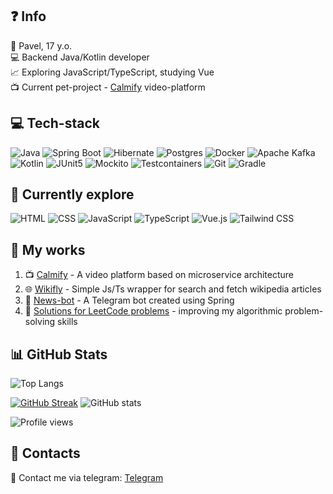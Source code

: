 ## ❓ Info
👻 Pavel, 17 y.o.<br />
💻 Backend Java/Kotlin developer<br />
📈 Exploring JavaScript/TypeScript, studying Vue<br />
📺 Current pet-project - [Calmify](https://github.com/ZapolyarnyDev/Calmify) video-platform<br />

## 💻 Tech-stack
![Java](https://img.shields.io/badge/Java-ED8B00?style=for-the-badge&logo=openjdk&logoColor=white)
![Spring Boot](https://img.shields.io/badge/Spring%20Boot-6DB33F?style=for-the-badge&logo=springboot&logoColor=fff)
![Hibernate](https://img.shields.io/badge/Hibernate-59666C?style=for-the-badge&logo=hibernate&logoColor=fff)
![Postgres](https://img.shields.io/badge/Postgres-%23316192.svg?style=for-the-badge&logo=postgresql&logoColor=white)
![Docker](https://img.shields.io/badge/Docker-2496ED?style=for-the-badge&logo=docker&logoColor=fff)
![Apache Kafka](https://img.shields.io/badge/Apache%20Kafka-111?style=for-the-badge&logo=apachekafka&logoColor=white)
![Kotlin](https://img.shields.io/badge/Kotlin-%237F52FF.svg?style=for-the-badge&logo=kotlin&logoColor=white)
![JUnit5](https://img.shields.io/badge/JUnit5-25A162?style=for-the-badge&logo=junit5&logoColor=white)
![Mockito](https://img.shields.io/badge/Mockito-2D8C3C?style=for-the-badge&logo=flask&logoColor=white)
![Testcontainers](https://img.shields.io/badge/Testcontainers-89e051?style=for-the-badge&logo=docker&logoColor=white)
![Git](https://img.shields.io/badge/Git-F05032?style=for-the-badge&logo=git&logoColor=white)
![Gradle](https://img.shields.io/badge/Gradle-02303A?style=for-the-badge&logo=gradle&logoColor=white)

## 🌱 Currently explore
![HTML](https://img.shields.io/badge/HTML-%23E34F26.svg?style=for-the-badge&logo=html5&logoColor=white)
![CSS](https://img.shields.io/badge/CSS-264de4?style=for-the-badge&logo=css3&logoColor=white)
![JavaScript](https://img.shields.io/badge/JavaScript-F7DF1E?style=for-the-badge&logo=javascript&logoColor=000)
![TypeScript](https://img.shields.io/badge/TypeScript-3178C6?style=for-the-badge&logo=typescript&logoColor=fff)
![Vue.js](https://img.shields.io/badge/Vue.js-4FC08D?style=for-the-badge&logo=vuedotjs&logoColor=fff)
![Tailwind CSS](https://img.shields.io/badge/Tailwind%20CSS-%2338B2AC.svg?style=for-the-badge&logo=tailwind-css&logoColor=white)

## 💼 My works

1. 📺 [Calmify](https://github.com/ZapolyarnyDev/Calmify) - A video platform based on microservice architecture<br />
2. 🌐 [Wikifly](https://github.com/ZapolyarnyDev/wikifly) - Simple Js/Ts wrapper for search and fetch wikipedia articles<br />
3. 📰 [News-bot](https://github.com/ZapolyarnyDev/news-bot) - A Telegram bot created using Spring
4. 🧠 [Solutions for LeetCode problems](https://github.com/ZapolyarnyDev/LeetcodeProblems) - improving my algorithmic problem-solving skills

## 📊 GitHub Stats
![Top Langs](https://github-readme-stats.vercel.app/api/top-langs/?username=ZapolyarnyDev&layout=compact&theme=tokyonight)

[![GitHub Streak](https://streak-stats.demolab.com?user=ZapolyarnyDev&theme=tokyonight&card_width=300&hide_border=true)](https://git.io/streak-stats)
![GitHub stats](https://github-readme-stats.vercel.app/api?username=ZapolyarnyDev&show_icons=true&theme=tokyonight&card_width=400)

![Profile views](https://komarev.com/ghpvc/?username=ZapolyarnyDev&style=for-the-badge)
## 📧 Contacts
📱 Contact me via telegram: [Telegram](https://t.me/zapolyarny0)<br />
